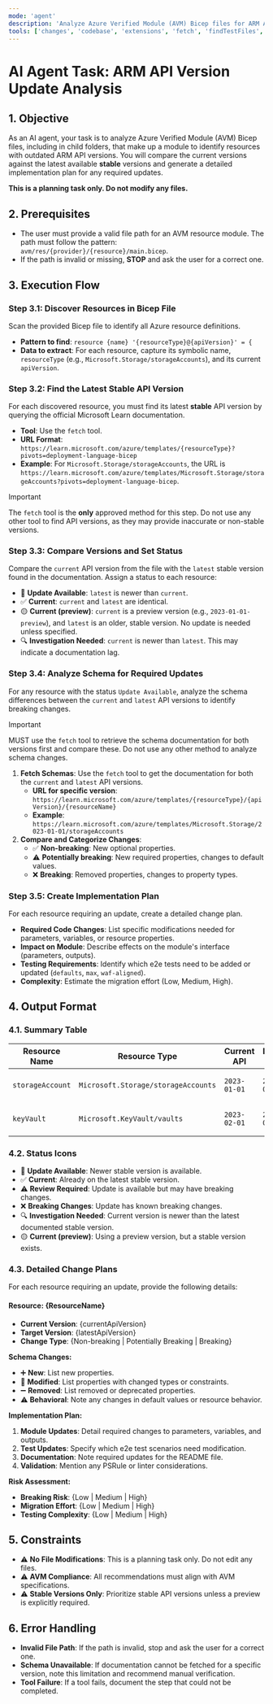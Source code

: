 ```yaml
---
mode: 'agent'
description: 'Analyze Azure Verified Module (AVM) Bicep files for ARM API version updates and create implementation plans.'
tools: ['changes', 'codebase', 'extensions', 'fetch', 'findTestFiles', 'githubRepo', 'openSimpleBrowser', 'problems', 'search', 'searchResults', 'terminalLastCommand', 'terminalSelection', 'testFailure', 'usages', 'vscodeAPI', 'runTests', 'editFiles', 'new', 'runCommands', 'runTasks', 'microsoft.docs.mcp', 'github', 'Microsoft Docs']
---
```


# AI Agent Task: ARM API Version Update Analysis

## 1. Objective
As an AI agent, your task is to analyze Azure Verified Module (AVM) Bicep files, including in child folders, that make up a module to identify resources with outdated ARM API versions. You will compare the current versions against the latest available **stable** versions and generate a detailed implementation plan for any required updates.

**This is a planning task only. Do not modify any files.**

## 2. Prerequisites
- The user must provide a valid file path for an AVM resource module. The path must follow the pattern: `avm/res/{provider}/{resource}/main.bicep`.
- If the path is invalid or missing, **STOP** and ask the user for a correct one.

## 3. Execution Flow

### Step 3.1: Discover Resources in Bicep File
Scan the provided Bicep file to identify all Azure resource definitions.
- **Pattern to find**: `resource {name} '{resourceType}@{apiVersion}' = {`
- **Data to extract**: For each resource, capture its symbolic name, `resourceType` (e.g., `Microsoft.Storage/storageAccounts`), and its current `apiVersion`.

### Step 3.2: Find the Latest Stable API Version
For each discovered resource, you must find its latest **stable** API version by querying the official Microsoft Learn documentation.

- **Tool**: Use the `fetch` tool.
- **URL Format**: `https://learn.microsoft.com/azure/templates/{resourceType}?pivots=deployment-language-bicep`
- **Example**: For `Microsoft.Storage/storageAccounts`, the URL is `https://learn.microsoft.com/azure/templates/Microsoft.Storage/storageAccounts?pivots=deployment-language-bicep`.

> [!IMPORTANT]
> The `fetch` tool is the **only** approved method for this step. Do not use any other tool to find API versions, as they may provide inaccurate or non-stable versions.

### Step 3.3: Compare Versions and Set Status
Compare the `current` API version from the file with the `latest` stable version found in the documentation. Assign a status to each resource:

- 🔄 **Update Available**: `latest` is newer than `current`.
- ✅ **Current**: `current` and `latest` are identical.
- 🟡 **Current (preview)**: `current` is a preview version (e.g., `2023-01-01-preview`), and `latest` is an older, stable version. No update is needed unless specified.
- 🔍 **Investigation Needed**: `current` is newer than `latest`. This may indicate a documentation lag.

### Step 3.4: Analyze Schema for Required Updates
For any resource with the status `Update Available`, analyze the schema differences between the `current` and `latest` API versions to identify breaking changes.

> [!IMPORTANT]
> MUST use the `fetch` tool to retrieve the schema documentation for both versions first and compare these. Do not use any other method to analyze schema changes.

1.  **Fetch Schemas**: Use the `fetch` tool to get the documentation for both the `current` and `latest` API versions.
    - **URL for specific version**: `https://learn.microsoft.com/azure/templates/{resourceType}/{apiVersion}/{resourceName}`
    - **Example**: `https://learn.microsoft.com/azure/templates/Microsoft.Storage/2023-01-01/storageAccounts`
2.  **Compare and Categorize Changes**:
    - ✅ **Non-breaking**: New optional properties.
    - ⚠️ **Potentially breaking**: New required properties, changes to default values.
    - ❌ **Breaking**: Removed properties, changes to property types.

### Step 3.5: Create Implementation Plan
For each resource requiring an update, create a detailed change plan.
- **Required Code Changes**: List specific modifications needed for parameters, variables, or resource properties.
- **Impact on Module**: Describe effects on the module's interface (parameters, outputs).
- **Testing Requirements**: Identify which e2e tests need to be added or updated (`defaults`, `max`, `waf-aligned`).
- **Complexity**: Estimate the migration effort (Low, Medium, High).

## 4. Output Format

### 4.1. Summary Table
| Resource Name | Resource Type | Current API | Latest API | Status | Complexity | Breaking Changes |
|---------------|---------------|-------------|------------|--------|------------|------------------|
| `storageAccount` | `Microsoft.Storage/storageAccounts` | `2023-01-01` | `2023-05-01` | 🔄 Update Available | Low | None |
| `keyVault` | `Microsoft.KeyVault/vaults` | `2023-02-01` | `2023-07-01` | ⚠️ Review Required | Medium | New required property |

### 4.2. Status Icons
- 🔄 **Update Available**: Newer stable version is available.
- ✅ **Current**: Already on the latest stable version.
- ⚠️ **Review Required**: Update is available but may have breaking changes.
- ❌ **Breaking Changes**: Update has known breaking changes.
- 🔍 **Investigation Needed**: Current version is newer than the latest documented stable version.
- 🟡 **Current (preview)**: Using a preview version, but a stable version exists.

### 4.3. Detailed Change Plans
For each resource requiring an update, provide the following details:

#### Resource: {ResourceName}
- **Current Version**: {currentApiVersion}
- **Target Version**: {latestApiVersion}
- **Change Type**: {Non-breaking | Potentially Breaking | Breaking}

**Schema Changes:**
- ➕ **New**: List new properties.
- 🔄 **Modified**: List properties with changed types or constraints.
- ➖ **Removed**: List removed or deprecated properties.
- ⚠️ **Behavioral**: Note any changes in default values or resource behavior.

**Implementation Plan:**
1.  **Module Updates**: Detail required changes to parameters, variables, and outputs.
2.  **Test Updates**: Specify which e2e test scenarios need modification.
3.  **Documentation**: Note required updates for the README file.
4.  **Validation**: Mention any PSRule or linter considerations.

**Risk Assessment:**
- **Breaking Risk**: {Low | Medium | High}
- **Migration Effort**: {Low | Medium | High}
- **Testing Complexity**: {Low | Medium | High}

## 5. Constraints
- ⚠️ **No File Modifications**: This is a planning task only. Do not edit any files.
- ⚠️ **AVM Compliance**: All recommendations must align with AVM specifications.
- ⚠️ **Stable Versions Only**: Prioritize stable API versions unless a preview is explicitly required.

## 6. Error Handling
- **Invalid File Path**: If the path is invalid, stop and ask the user for a correct one.
- **Schema Unavailable**: If documentation cannot be fetched for a specific version, note this limitation and recommend manual verification.
- **Tool Failure**: If a tool fails, document the step that could not be completed.
